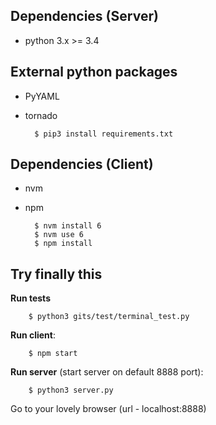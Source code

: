Dependencies (Server)
------------

* python 3.x >= 3.4


External python packages
------------

* PyYAML
* tornado

		$ pip3 install requirements.txt


Dependencies (Client)
------------
* nvm
* npm

		$ nvm install 6
		$ nvm use 6
		$ npm install

Try finally this
------------

**Run tests**
	
		$ python3 gits/test/terminal_test.py

**Run client**:
		
		$ npm start

**Run server** (start server on default 8888 port):
		
		$ python3 server.py

Go to your lovely browser (url - localhost:8888)


